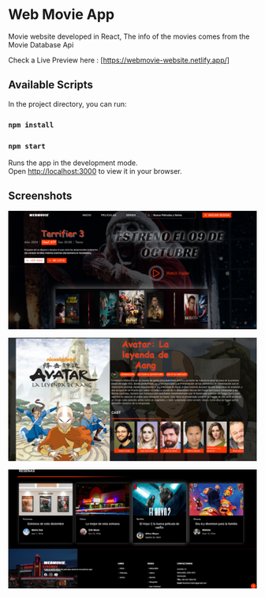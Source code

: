 # Web Movie App 

Movie website developed in React, The info of the movies comes from the Movie Database Api

Check a Live Preview here : [https://webmovie-website.netlify.app/]

## Available Scripts

In the project directory, you can run:

### `npm install`
### `npm start`

Runs the app in the development mode.\
Open [http://localhost:3000](http://localhost:3000) to view it in your browser.

## Screenshots

![image alt](https://github.com/LuisPineruaVivas/Web_Peliculas_React/blob/8c975e22a27d31fd3dfa8c4ececb55b372b7d375/public/images/landing.png)

![image alt](https://github.com/LuisPineruaVivas/Web_Peliculas_React/blob/8c975e22a27d31fd3dfa8c4ececb55b372b7d375/public/images/DetailPage.png)

![image alt](https://github.com/LuisPineruaVivas/Web_Peliculas_React/blob/8c975e22a27d31fd3dfa8c4ececb55b372b7d375/public/images/footer.png)

